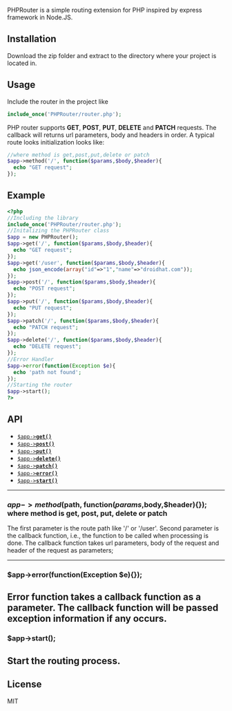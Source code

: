 PHPRouter is a simple routing extension for PHP inspired by express framework in Node.JS.

<a name="install"></a>
## Installation
Download the zip folder and extract to the directory where your project is located in.


<a name="usage"></a>
## Usage
Include the router in the project like

```php
include_once('PHPRouter/router.php');
```

PHP router supports <b>GET</b>, <b>POST</b>, <b>PUT</b>, <b>DELETE</b> and <b>PATCH</b> requests. The callback will returns url parameters, body and headers in order.
A typical route looks initialization looks like:
```php
//where method is get,post,put,delete or patch
$app->method('/', function($params,$body,$header){
  echo "GET request";
});
```

<a name="example"></a>
## Example

```php
<?php
//Including the library
include_once('PHPRouter/router.php');
//Initalizing the PHPRouter class
$app = new PHPRouter();
$app->get('/', function($params,$body,$header){
  echo "GET request";
});
$app->get('/user', function($params,$body,$header){
  echo json_encode(array("id"=>"1","name"=>"droidhat.com"));
});
$app->post('/', function($params,$body,$header){
  echo "POST request";
});
$app->put('/', function($params,$body,$header){
  echo "PUT request";
});
$app->patch('/', function($params,$body,$header){
  echo "PATCH request";
});
$app->delete('/', function($params,$body,$header){
  echo "DELETE request";
});
//Error Handler
$app->error(function(Exception $e){
  echo 'path not found';
});
//Starting the router
$app->start();
?>
```

<a name="api"></a>
## API

  * <a href="#method"><code>$app-><b>get()</b></code></a>
  * <a href="#method"><code>$app-><b>post()</b></code></a>
  * <a href="#method"><code>$app-><b>put()</b></code></a>
  * <a href="#method"><code>$app-><b>delete()</b></code></a>
  * <a href="#method"><code>$app-><b>patch()</b></code></a>
  * <a href="#error"><code>$app-><b>error()</b></code></a>
  * <a href="#start"><code>$app-><b>start()</b></code></a>

-------------------------------------------------------
<a name="method"></a>
### $app->method($path, function($params,$body,$header){}); where method is get, post, put, delete or patch

The first parameter is the route path like '/' or '/user'.
Second parameter is the callback function, i.e., the function to be called when processing is done.
The callback function takes url parameters, body of the request and header of the request as parameters;

-------------------------------------------------------
<a name="error"></a>
### $app->error(function(Exception $e){});

Error function takes a callback function as a parameter. The callback function will be passed exception information if any occurs.
-------------------------------------------------------
<a name="start"></a>
### $app->start();

Start the routing process.
  -------------------------------------------------------
<a name="license"></a>
## License

MIT
